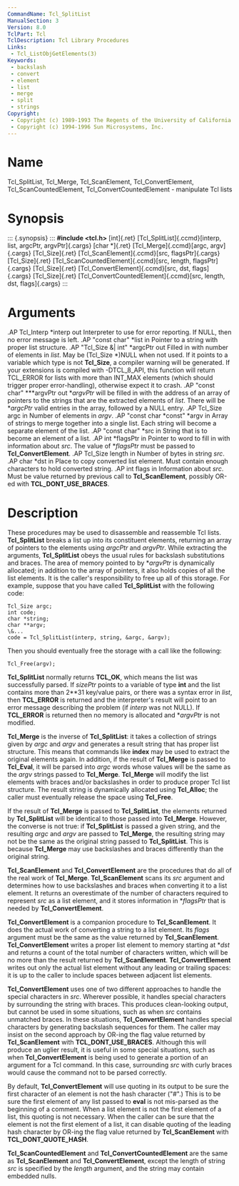 ```yaml
---
CommandName: Tcl_SplitList
ManualSection: 3
Version: 8.0
TclPart: Tcl
TclDescription: Tcl Library Procedures
Links:
 - Tcl_ListObjGetElements(3)
Keywords:
 - backslash
 - convert
 - element
 - list
 - merge
 - split
 - strings
Copyright:
 - Copyright (c) 1989-1993 The Regents of the University of California.
 - Copyright (c) 1994-1996 Sun Microsystems, Inc.
---
```


# Name

Tcl_SplitList, Tcl_Merge, Tcl_ScanElement, Tcl_ConvertElement, Tcl_ScanCountedElement, Tcl_ConvertCountedElement - manipulate Tcl lists

# Synopsis

::: {.synopsis} :::
**#include <tcl.h>**
[int]{.ret} [Tcl_SplitList]{.ccmd}[interp, list, argcPtr, argvPtr]{.cargs}
[char *]{.ret} [Tcl_Merge]{.ccmd}[argc, argv]{.cargs}
[Tcl_Size]{.ret} [Tcl_ScanElement]{.ccmd}[src, flagsPtr]{.cargs}
[Tcl_Size]{.ret} [Tcl_ScanCountedElement]{.ccmd}[src, length, flagsPtr]{.cargs}
[Tcl_Size]{.ret} [Tcl_ConvertElement]{.ccmd}[src, dst, flags]{.cargs}
[Tcl_Size]{.ret} [Tcl_ConvertCountedElement]{.ccmd}[src, length, dst, flags]{.cargs}
:::

# Arguments

.AP Tcl_Interp *interp out Interpreter to use for error reporting.  If NULL, then no error message is left. .AP "const char" *list in Pointer to a string with proper list structure. .AP "Tcl_Size \&| int" *argcPtr out Filled in with number of elements in *list*. May be (Tcl_Size *)NULL when not used. If it points to a variable which type is not **Tcl_Size**, a compiler warning will be generated. If your extensions is compiled with -DTCL_8_API, this function will return TCL_ERROR for lists with more than INT_MAX elements (which should trigger proper error-handling), otherwise expect it to crash. .AP "const char" ***argvPtr out **argvPtr* will be filled in with the address of an array of pointers to the strings that are the extracted elements of *list*. There will be **argcPtr* valid entries in the array, followed by a NULL entry. .AP Tcl_Size argc in Number of elements in *argv*. .AP "const char *const" *argv in Array of strings to merge together into a single list. Each string will become a separate element of the list. .AP "const char" *src in String that is to become an element of a list. .AP int *flagsPtr in Pointer to word to fill in with information about *src*. The value of **flagsPtr* must be passed to **Tcl_ConvertElement**. .AP Tcl_Size length in Number of bytes in string *src*. .AP char *dst in Place to copy converted list element.  Must contain enough characters to hold converted string. .AP int flags in Information about *src*. Must be value returned by previous call to **Tcl_ScanElement**, possibly OR-ed with **TCL_DONT_USE_BRACES**.

# Description

These procedures may be used to disassemble and reassemble Tcl lists. **Tcl_SplitList** breaks a list up into its constituent elements, returning an array of pointers to the elements using *argcPtr* and *argvPtr*. While extracting the arguments, **Tcl_SplitList** obeys the usual rules for backslash substitutions and braces.  The area of memory pointed to by **argvPtr* is dynamically allocated;  in addition to the array of pointers, it also holds copies of all the list elements.  It is the caller's responsibility to free up all of this storage. For example, suppose that you have called **Tcl_SplitList** with the following code:

```
Tcl_Size argc;
int code;
char *string;
char **argv;
\&...
code = Tcl_SplitList(interp, string, &argc, &argv);
```

Then you should eventually free the storage with a call like the following:

```
Tcl_Free(argv);
```

**Tcl_SplitList** normally returns **TCL_OK**, which means the list was successfully parsed. If *sizePtr* points to a variable of type **int** and the list contains more than 2**31 key/value pairs, or there was a syntax error in *list*, then **TCL_ERROR** is returned and the interpreter's result will point to an error message describing the problem (if *interp* was not NULL). If **TCL_ERROR** is returned then no memory is allocated and **argvPtr* is not modified.

**Tcl_Merge** is the inverse of **Tcl_SplitList**:  it takes a collection of strings given by *argc* and *argv* and generates a result string that has proper list structure. This means that commands like **index** may be used to extract the original elements again. In addition, if the result of **Tcl_Merge** is passed to **Tcl_Eval**, it will be parsed into *argc* words whose values will be the same as the *argv* strings passed to **Tcl_Merge**. **Tcl_Merge** will modify the list elements with braces and/or backslashes in order to produce proper Tcl list structure. The result string is dynamically allocated using **Tcl_Alloc**;  the caller must eventually release the space using **Tcl_Free**.

If the result of **Tcl_Merge** is passed to **Tcl_SplitList**, the elements returned by **Tcl_SplitList** will be identical to those passed into **Tcl_Merge**. However, the converse is not true:  if **Tcl_SplitList** is passed a given string, and the resulting *argc* and *argv* are passed to **Tcl_Merge**, the resulting string may not be the same as the original string passed to **Tcl_SplitList**. This is because **Tcl_Merge** may use backslashes and braces differently than the original string.

**Tcl_ScanElement** and **Tcl_ConvertElement** are the procedures that do all of the real work of **Tcl_Merge**. **Tcl_ScanElement** scans its *src* argument and determines how to use backslashes and braces when converting it to a list element. It returns an overestimate of the number of characters required to represent *src* as a list element, and it stores information in **flagsPtr* that is needed by **Tcl_ConvertElement**.

**Tcl_ConvertElement** is a companion procedure to **Tcl_ScanElement**. It does the actual work of converting a string to a list element. Its *flags* argument must be the same as the value returned by **Tcl_ScanElement**. **Tcl_ConvertElement** writes a proper list element to memory starting at **dst* and returns a count of the total number of characters written, which will be no more than the result returned by **Tcl_ScanElement**. **Tcl_ConvertElement** writes out only the actual list element without any leading or trailing spaces: it is up to the caller to include spaces between adjacent list elements.

**Tcl_ConvertElement** uses one of two different approaches to handle the special characters in *src*.  Wherever possible, it handles special characters by surrounding the string with braces. This produces clean-looking output, but cannot be used in some situations, such as when *src* contains unmatched braces. In these situations, **Tcl_ConvertElement** handles special characters by generating backslash sequences for them. The caller may insist on the second approach by OR-ing the flag value returned by **Tcl_ScanElement** with **TCL_DONT_USE_BRACES**. Although this will produce an uglier result, it is useful in some special situations, such as when **Tcl_ConvertElement** is being used to generate a portion of an argument for a Tcl command. In this case, surrounding *src* with curly braces would cause the command not to be parsed correctly.

By default, **Tcl_ConvertElement** will use quoting in its output to be sure the first character of an element is not the hash character ("#".) This is to be sure the first element of any list passed to **eval** is not mis-parsed as the beginning of a comment. When a list element is not the first element of a list, this quoting is not necessary.  When the caller can be sure that the element is not the first element of a list, it can disable quoting of the leading hash character by OR-ing the flag value returned by **Tcl_ScanElement** with **TCL_DONT_QUOTE_HASH**.

**Tcl_ScanCountedElement** and **Tcl_ConvertCountedElement** are the same as **Tcl_ScanElement** and **Tcl_ConvertElement**, except the length of string *src* is specified by the *length* argument, and the string may contain embedded nulls.

